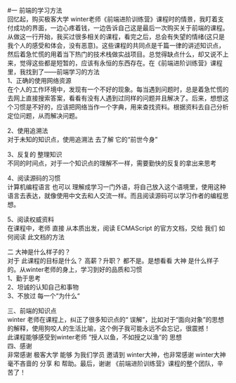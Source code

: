#一 前端的学习方法  
回忆起，购买极客大学 winter老师《前端进阶训练营》课程时的情景，我盯着支付成功的界面，一边心疼着钱，一边告诉自己这是最后一次购买关于前端的课程。从做这一行开始，我买过很多相关的课程，看完之后，总会有失望的情绪(这只是我个人的感受和体会，没有恶意)。这些课程的共同点是千篇一律的讲述知识点，然后着急忙慌的用着当下热门的技术栈做实战项目。总觉得缺点什么，却又说不上来，觉得这些都是短暂的，应该有永恒的东西存在。在《前端进阶训练营》课程里，我找到了——前端学习的方法  
1、正确的使用网络资源  
在个人的工作环境中，发现有一个不好的现象。每当遇到问题时，总是着急忙慌的去网上直接搜索答案，看看有没有人遇到过同样的问题并且解决了。后来，想想这个习惯是不好的，应该把网络当作一个字典，用来查找资料。根据资料去自己分析定位问题，从而解决问题。   
  
2、使用追溯法  
对于未知的知识点，使用追溯法 去了解 它的“前世今身”    
  
3、反复的 整理知识  
不同的时间点，对于一个知识点的理解不一样，需要勤快的反复的拿出来思考  
  
4、阅读源码的习惯  
计算机编程语言 也可以 理解成学习一门外语，将自己放入这个语境里，使用这种语言去表达，就像使用中文去和人交流一样。而且阅读源码可以学习作者的编程思想。  
  
5、阅读权威资料  
在课程中，老师 直接 从本质出发，阅读 ECMAScript 的官方文档，交给 我们 如何阅读 此文档的方法  
  
  
二 大神是什么样子的？  
对于 此课程的目标是什么？ 高薪？升职？ 都不是。是想看看 大神 是什么样子的。从winter老师的身上，学习到好的品质和习惯  
1、勤于思考  
2、坦诚的认知自己和事物  
3、不放过 每一个“为什么“  
  
  
三、前端的知识点  
winter 老师在课程上，纠正了很多知识点的“ 误解”，比如对于“面向对象”的思想的解释，使用狗咬人的生活比喻，这个例子我可能永远不会忘记，很震撼！  
此课程能够感受到winter老师 “授人以鱼，不如授之以渔”的 思想  
四、感谢  
非常感谢 极客大学 能够 为我们学员 邀请到 winter大神，也非常感谢 winter大神 毫不吝啬的 分享 和 帮助。最后，谢谢 《前端进阶训练营》课程的整个团队，辛苦了！


